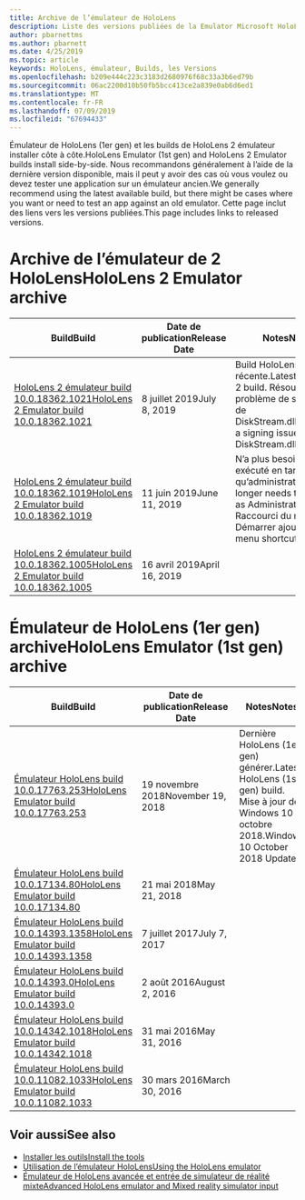 ```yaml
---
title: Archive de l’émulateur de HoloLens
description: Liste des versions publiées de la Emulator Microsoft HoloLens.
author: pbarnettms
ms.author: pbarnett
ms.date: 4/25/2019
ms.topic: article
keywords: HoloLens, émulateur, Builds, les Versions
ms.openlocfilehash: b209e444c223c3183d2680976f68c33a3b6ed79b
ms.sourcegitcommit: 06ac2200d10b50fb5bcc413ce2a839e0ab6d6ed1
ms.translationtype: MT
ms.contentlocale: fr-FR
ms.lasthandoff: 07/09/2019
ms.locfileid: "67694433"
---
```

<span data-ttu-id="f5744-104">Émulateur de HoloLens (1er gen) et les builds de HoloLens 2 émulateur installer côte à côte.</span><span class="sxs-lookup"><span data-stu-id="f5744-104">HoloLens Emulator (1st gen) and HoloLens 2 Emulator builds install side-by-side.</span></span> <span data-ttu-id="f5744-105">Nous recommandons généralement à l’aide de la dernière version disponible, mais il peut y avoir des cas où vous voulez ou devez tester une application sur un émulateur ancien.</span><span class="sxs-lookup"><span data-stu-id="f5744-105">We generally recommend using the latest available build, but there might be cases where you want or need to test an app against an old emulator.</span></span> <span data-ttu-id="f5744-106">Cette page inclut des liens vers les versions publiées.</span><span class="sxs-lookup"><span data-stu-id="f5744-106">This page includes links to released versions.</span></span>


# <a name="hololens-2-emulator-archive"></a><span data-ttu-id="f5744-107">Archive de l’émulateur de 2 HoloLens</span><span class="sxs-lookup"><span data-stu-id="f5744-107">HoloLens 2 Emulator archive</span></span>


|  <span data-ttu-id="f5744-108">Build</span><span class="sxs-lookup"><span data-stu-id="f5744-108">Build</span></span> |  <span data-ttu-id="f5744-109">Date de publication</span><span class="sxs-lookup"><span data-stu-id="f5744-109">Release Date</span></span> |  <span data-ttu-id="f5744-110">Notes</span><span class="sxs-lookup"><span data-stu-id="f5744-110">Notes</span></span> | 
|----------|----------|----------|
|  [<span data-ttu-id="f5744-111">HoloLens 2 émulateur build 10.0.18362.1021</span><span class="sxs-lookup"><span data-stu-id="f5744-111">HoloLens 2 Emulator build 10.0.18362.1021</span></span>](https://go.microsoft.com/fwlink/?linkid=2098508) | <span data-ttu-id="f5744-112">8 juillet 2019</span><span class="sxs-lookup"><span data-stu-id="f5744-112">July 8, 2019</span></span> | <span data-ttu-id="f5744-113">Build HoloLens 2 la plus récente.</span><span class="sxs-lookup"><span data-stu-id="f5744-113">Latest HoloLens 2 build.</span></span>  <span data-ttu-id="f5744-114">Résout un problème de signature de DiskStream.dll</span><span class="sxs-lookup"><span data-stu-id="f5744-114">Addresses a signing issue with DiskStream.dll</span></span> |
|  [<span data-ttu-id="f5744-115">HoloLens 2 émulateur build 10.0.18362.1019</span><span class="sxs-lookup"><span data-stu-id="f5744-115">HoloLens 2 Emulator build 10.0.18362.1019</span></span>](https://go.microsoft.com/fwlink/?linkid=2095316) | <span data-ttu-id="f5744-116">11 juin 2019</span><span class="sxs-lookup"><span data-stu-id="f5744-116">June 11, 2019</span></span> | <span data-ttu-id="f5744-117">N’a plus besoin être exécuté en tant qu’administrateur.</span><span class="sxs-lookup"><span data-stu-id="f5744-117">No longer needs to be run as Administrator.</span></span>  <span data-ttu-id="f5744-118">Raccourci du menu Démarrer ajouté.</span><span class="sxs-lookup"><span data-stu-id="f5744-118">Start menu shortcut added.</span></span> |
|  [<span data-ttu-id="f5744-119">HoloLens 2 émulateur build 10.0.18362.1005</span><span class="sxs-lookup"><span data-stu-id="f5744-119">HoloLens 2 Emulator build 10.0.18362.1005</span></span>](https://go.microsoft.com/fwlink/?linkid=2087187) | <span data-ttu-id="f5744-120">16 avril 2019</span><span class="sxs-lookup"><span data-stu-id="f5744-120">April 16, 2019</span></span> |  |


# <a name="hololens-emulator-1st-gen-archive"></a><span data-ttu-id="f5744-121">Émulateur de HoloLens (1er gen) archive</span><span class="sxs-lookup"><span data-stu-id="f5744-121">HoloLens Emulator (1st gen) archive</span></span>


|  <span data-ttu-id="f5744-122">Build</span><span class="sxs-lookup"><span data-stu-id="f5744-122">Build</span></span> |  <span data-ttu-id="f5744-123">Date de publication</span><span class="sxs-lookup"><span data-stu-id="f5744-123">Release Date</span></span> |  <span data-ttu-id="f5744-124">Notes</span><span class="sxs-lookup"><span data-stu-id="f5744-124">Notes</span></span> | 
|----------|----------|----------|
|  [<span data-ttu-id="f5744-125">Émulateur HoloLens build 10.0.17763.253</span><span class="sxs-lookup"><span data-stu-id="f5744-125">HoloLens Emulator build 10.0.17763.253</span></span>](https://go.microsoft.com/fwlink/?linkid=2065980) | <span data-ttu-id="f5744-126">19 novembre 2018</span><span class="sxs-lookup"><span data-stu-id="f5744-126">November 19, 2018</span></span> | <span data-ttu-id="f5744-127">Dernière HoloLens (1er gen) générer.</span><span class="sxs-lookup"><span data-stu-id="f5744-127">Latest HoloLens (1st gen) build.</span></span> <span data-ttu-id="f5744-128">Mise à jour de Windows 10 octobre 2018.</span><span class="sxs-lookup"><span data-stu-id="f5744-128">Windows 10 October 2018 Update.</span></span> |
|  [<span data-ttu-id="f5744-129">Émulateur HoloLens build 10.0.17134.80</span><span class="sxs-lookup"><span data-stu-id="f5744-129">HoloLens Emulator build 10.0.17134.80</span></span>](https://go.microsoft.com/fwlink/?linkid=874531) | <span data-ttu-id="f5744-130">21 mai 2018</span><span class="sxs-lookup"><span data-stu-id="f5744-130">May 21, 2018</span></span> | 
|  [<span data-ttu-id="f5744-131">Émulateur HoloLens build 10.0.14393.1358</span><span class="sxs-lookup"><span data-stu-id="f5744-131">HoloLens Emulator build 10.0.14393.1358</span></span>](https://go.microsoft.com/fwlink/?linkid=852626) |  <span data-ttu-id="f5744-132">7 juillet 2017</span><span class="sxs-lookup"><span data-stu-id="f5744-132">July 7, 2017</span></span> |
|  [<span data-ttu-id="f5744-133">Émulateur HoloLens build 10.0.14393.0</span><span class="sxs-lookup"><span data-stu-id="f5744-133">HoloLens Emulator build 10.0.14393.0</span></span>](http://go.microsoft.com/fwlink/?LinkID=823018) |  <span data-ttu-id="f5744-134">2 août 2016</span><span class="sxs-lookup"><span data-stu-id="f5744-134">August 2, 2016</span></span> |
|  [<span data-ttu-id="f5744-135">Émulateur HoloLens build 10.0.14342.1018</span><span class="sxs-lookup"><span data-stu-id="f5744-135">HoloLens Emulator build 10.0.14342.1018</span></span>](http://go.microsoft.com/fwlink/?LinkID=823018) |  <span data-ttu-id="f5744-136">31 mai 2016</span><span class="sxs-lookup"><span data-stu-id="f5744-136">May 31, 2016</span></span> |
|  [<span data-ttu-id="f5744-137">Émulateur HoloLens build 10.0.11082.1033</span><span class="sxs-lookup"><span data-stu-id="f5744-137">HoloLens Emulator build 10.0.11082.1033</span></span>](http://go.microsoft.com/fwlink/?LinkID=724053) |  <span data-ttu-id="f5744-138">30 mars 2016</span><span class="sxs-lookup"><span data-stu-id="f5744-138">March 30, 2016</span></span> |

## <a name="see-also"></a><span data-ttu-id="f5744-139">Voir aussi</span><span class="sxs-lookup"><span data-stu-id="f5744-139">See also</span></span>
* [<span data-ttu-id="f5744-140">Installer les outils</span><span class="sxs-lookup"><span data-stu-id="f5744-140">Install the tools</span></span>](install-the-tools.md)
* [<span data-ttu-id="f5744-141">Utilisation de l’émulateur HoloLens</span><span class="sxs-lookup"><span data-stu-id="f5744-141">Using the HoloLens emulator</span></span>](using-the-hololens-emulator.md)
* [<span data-ttu-id="f5744-142">Émulateur de HoloLens avancée et entrée de simulateur de réalité mixte</span><span class="sxs-lookup"><span data-stu-id="f5744-142">Advanced HoloLens emulator and Mixed reality simulator input</span></span>](advanced-hololens-emulator-and-mixed-reality-simulator-input.md)
